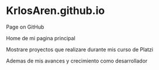 # KrlosAren.github.io
Page on GitHub

Home de mi pagina principal

Mostrare proyectos que realizare durante mis curso de Platzi

Ademas de mis avances y crecimiento como desarrollador 

